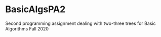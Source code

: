 # BasicAlgsPA2
Second programming assignment dealing with two-three trees for Basic Algorithms Fall 2020
